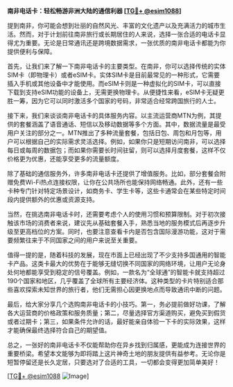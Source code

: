 **南非电话卡：轻松畅游非洲大陆的通信利器 [[TG💪+ @esim1088](https://t.me/s/esim1088)]**

提到南非，你可能会想到壮丽的自然风光、丰富的文化遗产以及充满活力的城市生活。然而，对于计划前往南非旅行或长期居住的人来说，选择一张合适的电话卡显得尤为重要。无论是日常通讯还是跨境数据需求，一张优质的南非电话卡都能为你提供便利与保障。

首先，让我们来了解一下南非电话卡的主要类型。在南非，你可以选择传统的实体SIM卡（即物理卡）或者eSIM卡。实体SIM卡是目前最常见的一种形式，它需要插入手机或其他设备中才能使用。而eSIM卡则是一种虚拟化的SIM卡，可以直接下载到支持eSIM功能的设备上，无需更换物理卡。从便捷性来看，eSIM卡无疑更胜一筹，因为它可以同时激活多个国家的号码，非常适合经常跨国旅行的人士。

接下来，我们来谈谈南非电话卡的具体服务内容。以主流运营商MTN为例，其提供的套餐涵盖了语音通话、短信以及移动数据等多个方面。其中，数据流量是最受用户关注的部分之一。MTN推出了多种流量套餐，包括日包、周包和月包等，用户可以根据自己的实际需求灵活选择。例如，如果你只是短期访问南非，可以选择每日或每周的数据包；而如果你需要长时间驻留，则可以选择月度套餐，这样不仅价格更为优惠，还能享受更多的流量额度。

除了基础的通信服务外，许多南非电话卡还提供了增值服务。比如，部分套餐会附赠免费Wi-Fi热点连接权限，让你在公共场所也能保持网络畅通。此外，还有一些卡种专门针对特定场景设计，如商务卡、学生卡等，这些卡通常会在某些特定时间段内提供额外的优惠或资源支持。

当然，在挑选南非电话卡时，还需要考虑个人的使用习惯和预算限制。对于初次接触该市场的消费者来说，建议先从基础套餐入手，熟悉当地的服务模式后再逐步升级至更高档位的方案。同时，也要注意查看卡内是否包含国际漫游功能，这对于需要频繁往来于不同国家之间的用户来说至关重要。

值得一提的是，随着科技的发展，现在市面上已经出现了不少支持多国通用的智能卡产品。这类卡最大的优势在于能够无缝切换不同国家的网络环境，让用户无论身处何地都能享受到稳定的信号覆盖。例如，一款名为“全球通”的智能卡就支持超过190个国家和地区，几乎覆盖了全球所有主要经济体。这种类型的卡片特别适合那些喜欢探索未知世界的旅行者，他们无需担心因更换地点而导致通讯中断的问题。

最后，给大家分享几个选购南非电话卡的小技巧。第一，务必提前做好功课，了解各大运营商的价格政策和服务质量；第二，尽量选择官方渠道购买，避免买到假货或者过期卡；第三，如果条件允许的话，最好能亲自体验一下卡的实际效果，这样才能确保最终选择符合自己的期望值。

总之，一张好的南非电话卡不仅能帮助你在异乡找到归属感，更能成为连接世界的重要桥梁。希望本文能够为即将踏上这片神奇土地的朋友提供有益参考。无论你是短暂停留还是长久定居，只要选对了合适的工具，一切都会变得更加简单美好！

[[TG💪+ @esim1088](https://t.me/s/esim1088) ![Image](https://i.postimg.cc/4NQfJmqS/Snipaste-2025-05-13-00-14-12.png)]